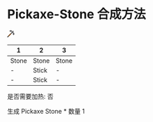 # Pickaxe-Stone 合成方法

![Icon](Doc/Recipe/c6f9f67aaa6844542bbd72e600d7e050.png)

|1|2|3|
|----|-----|-----|
|Stone|Stone|Stone|
|-|Stick|-|
|-|Stick|-|

是否需要加热: 否

生成 Pickaxe Stone \* 数量 1
<br/> <br/> <br/> 

